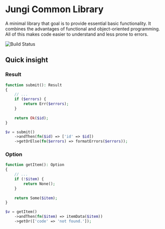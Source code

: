 # Jungi Common Library

A minimal library that goal is to provide essential basic functionality. It combines the advantages of functional 
and object-oriented programming. All of this makes code easier to understand and less prone to errors.

![Build Status](https://github.com/piku235/jungi-common/actions/workflows/continuous-integration.yml/badge.svg)

## Quick insight

### Result

```php
function submit(): Result
{
    // ...
    if ($errors) {
        return Err($errors);
    }
    
    return Ok($id);
}

$v = submit()
    ->andThen(fn($id) => ['id' => $id])
    ->getOrElse(fn($errors) => formatErrors($errors));
```

### Option

```php
function getItem(): Option
{
    // ...
    if (!$item) {
        return None();
    }
    
    return Some($item);
}

$v = getItem()
    ->andThen(fn($item) => itemData($item))
    ->getOr(['code' => 'not found.']);
```

